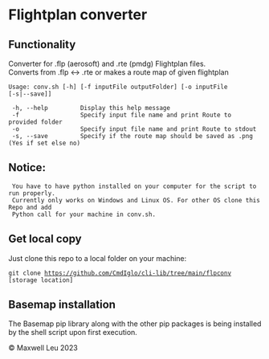 # Flightplan converter

## Functionality

 Converter for .flp (aerosoft) and .rte (pmdg) Flightplan files. <br/> 
 Converts from .flp :left_right_arrow: .rte or makes a route map of given flightplan

 <code>Usage: conv.sh [-h] [-f inputFile outputFolder] [-o inputFile [-s|--save]]</code>

     -h, --help         Display this help message
     -f                 Specify input file name and print Route to provided folder
     -o                 Specify input file name and print Route to stdout
     -s, --save         Specify if the route map should be saved as .png (Yes if set else no)

 Notice:
---------
     You have to have python installed on your computer for the script to run properly. 
     Currently only works on Windows and Linux OS. For other OS clone this Repo and add 
     Python call for your machine in conv.sh.

## Get local copy

 Just clone this repo to a local folder on your machine:

 <code>git clone https://github.com/CmdIglo/cli-lib/tree/main/flpconv [storage location]</code>

## Basemap installation

 The Basemap pip library along with the other pip packages is being installed by the shell 
 script upon first execution.



:copyright: Maxwell Leu 2023
